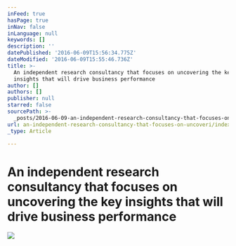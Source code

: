 ```yaml
---
inFeed: true
hasPage: true
inNav: false
inLanguage: null
keywords: []
description: ''
datePublished: '2016-06-09T15:56:34.775Z'
dateModified: '2016-06-09T15:55:46.736Z'
title: >-
  An independent research consultancy that focuses on uncovering the key
  insights that will drive business performance
author: []
authors: []
publisher: null
starred: false
sourcePath: >-
  _posts/2016-06-09-an-independent-research-consultancy-that-focuses-on-uncoveri.md
url: an-independent-research-consultancy-that-focuses-on-uncoveri/index.html
_type: Article

---
```

# An independent research consultancy that focuses on uncovering the key insights that will drive business performance
![](https://the-grid-user-content.s3-us-west-2.amazonaws.com/ed0fe146-3817-4a7d-b1f9-d2d9a0af8de2.png)